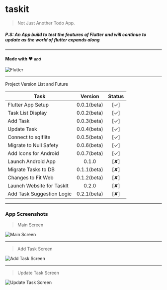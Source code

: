 # taskit

> Not Just Another Todo App. 

##### P.S: An App build to test the features of Flutter and will continue to update as the world of flutter expands along

---
#### Made with ❤️ <i style="font-size: 12px;">and</i> 

![Flutter](https://github.com/krishnaclouds/TaskIt/blob/4b369e7f2b5a32f1a6c56526ff37549df0079dbb/AppScreenshots/flutterio-ar21.svg?raw=true)

---

Project Version List and Future

| Task | Version  | Status  |
| --------------------------|:---------------------:|:----:|
| Flutter App Setup         | 0.0.1(beta)           | [✓]  |
| Task List Display         | 0.0.2(beta)           | [✓]  |
| Add Task                  | 0.0.3(beta)           | [✓]  |
| Update Task               | 0.0.4(beta)           | [✓]  |
| Connect to sqlflite       | 0.0.5(beta)           | [✓]  |  
| Migrate to Null Safety    | 0.0.6(beta)           | [✓]  |
| Add Icons for Android     | 0.0.7(beta)           | [✓]  |
| Launch Android App        | 0.1.0                 | [✘]  |
| Migrate Tasks to DB       | 0.1.1(beta)           | [✘]  |
| Changes to Fit Web        | 0.1.2(beta)           | [✘]  |
| Launch Website for TaskIt | 0.2.0                 | [✘]  |
| Add Task Suggestion Logic | 0.2.1(beta)           | [✘]  |

---

### App Screenshots

> Main Screen

![Main Screen](https://github.com/krishnaclouds/TaskIt/blob/ce7124c39e016a8eb10970ac21f5d31a0d16c035/AppScreenshots/MainApp.PNG?raw=true)

---

> Add Task Screen

![Add Task Screen](https://github.com/krishnaclouds/TaskIt/blob/ce7124c39e016a8eb10970ac21f5d31a0d16c035/AppScreenshots/AddTask.PNG?raw=true)

---

> Update Task Screen

![Update Task Screen](https://github.com/krishnaclouds/TaskIt/blob/ce7124c39e016a8eb10970ac21f5d31a0d16c035/AppScreenshots/UpdateTask.PNG?raw=true)
